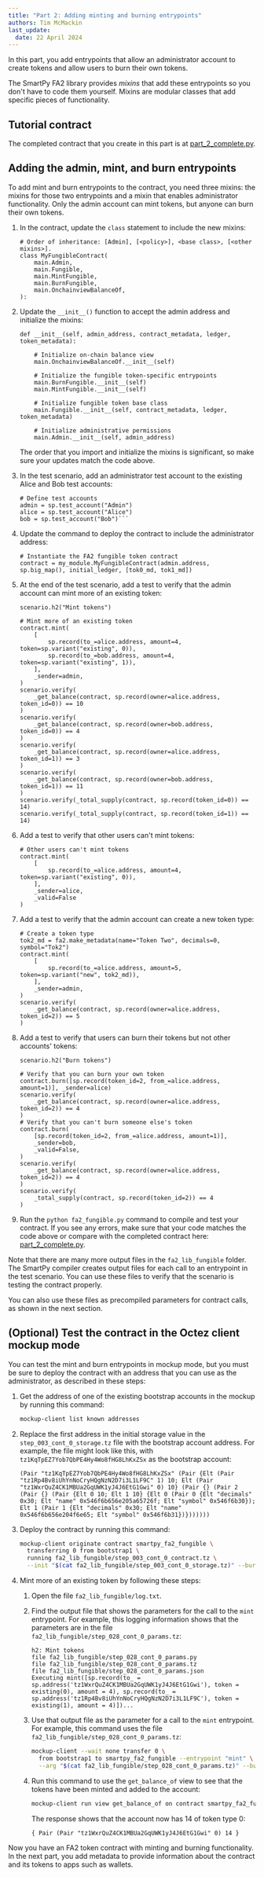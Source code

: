 ```yaml
---
title: "Part 2: Adding minting and burning entrypoints"
authors: Tim McMackin
last_update:
  date: 22 April 2024
---
```


In this part, you add entrypoints that allow an administrator account to create tokens and allow users to burn their own tokens.

The SmartPy FA2 library provides _mixins_ that add these entrypoints so you don't have to code them yourself.
Mixins are modular classes that add specific pieces of functionality.

## Tutorial contract

The completed contract that you create in this part is at [part_2_complete.py](https://github.com/trilitech/tutorial-applications/blob/smartpy-fa2-tutorial/smartpy_fa2_fungible/part_2_complete.py).

## Adding the admin, mint, and burn entrypoints

To add mint and burn entrypoints to the contract, you need three mixins: the mixins for those two entrypoints and a mixin that enables administrator functionality.
Only the admin account can mint tokens, but anyone can burn their own tokens.

1. In the contract, update the `class` statement to include the new mixins:

   ```smartpy
   # Order of inheritance: [Admin], [<policy>], <base class>, [<other mixins>].
   class MyFungibleContract(
       main.Admin,
       main.Fungible,
       main.MintFungible,
       main.BurnFungible,
       main.OnchainviewBalanceOf,
   ):
   ```

1. Update the `__init__()` function to accept the admin address and initialize the mixins:

   ```smartpy
   def __init__(self, admin_address, contract_metadata, ledger, token_metadata):

       # Initialize on-chain balance view
       main.OnchainviewBalanceOf.__init__(self)

       # Initialize the fungible token-specific entrypoints
       main.BurnFungible.__init__(self)
       main.MintFungible.__init__(self)

       # Initialize fungible token base class
       main.Fungible.__init__(self, contract_metadata, ledger, token_metadata)

       # Initialize administrative permissions
       main.Admin.__init__(self, admin_address)
   ```

   The order that you import and initialize the mixins is significant, so make sure your updates match the code above.

1. In the test scenario, add an administrator test account to the existing Alice and Bob test accounts:

   ```smartpy
   # Define test accounts
   admin = sp.test_account("Admin")
   alice = sp.test_account("Alice")
   bob = sp.test_account("Bob")```

1. Update the command to deploy the contract to include the administrator address:

   ```smartpy
   # Instantiate the FA2 fungible token contract
   contract = my_module.MyFungibleContract(admin.address, sp.big_map(), initial_ledger, [tok0_md, tok1_md])
   ```

1. At the end of the test scenario, add a test to verify that the admin account can mint more of an existing token:

   ```smartpy
   scenario.h2("Mint tokens")

   # Mint more of an existing token
   contract.mint(
       [
           sp.record(to_=alice.address, amount=4, token=sp.variant("existing", 0)),
           sp.record(to_=bob.address, amount=4, token=sp.variant("existing", 1)),
       ],
       _sender=admin,
   )
   scenario.verify(
       _get_balance(contract, sp.record(owner=alice.address, token_id=0)) == 10
   )
   scenario.verify(
       _get_balance(contract, sp.record(owner=bob.address, token_id=0)) == 4
   )
   scenario.verify(
       _get_balance(contract, sp.record(owner=alice.address, token_id=1)) == 3
   )
   scenario.verify(
       _get_balance(contract, sp.record(owner=bob.address, token_id=1)) == 11
   )
   scenario.verify(_total_supply(contract, sp.record(token_id=0)) == 14)
   scenario.verify(_total_supply(contract, sp.record(token_id=1)) == 14)
   ```

1. Add a test to verify that other users can't mint tokens:

   ```smartpy
   # Other users can't mint tokens
   contract.mint(
       [
           sp.record(to_=alice.address, amount=4, token=sp.variant("existing", 0)),
       ],
       _sender=alice,
       _valid=False
   )
   ```

1. Add a test to verify that the admin account can create a new token type:

   ```smartpy
   # Create a token type
   tok2_md = fa2.make_metadata(name="Token Two", decimals=0, symbol="Tok2")
   contract.mint(
       [
           sp.record(to_=alice.address, amount=5, token=sp.variant("new", tok2_md)),
       ],
       _sender=admin,
   )
   scenario.verify(
       _get_balance(contract, sp.record(owner=alice.address, token_id=2)) == 5
   )
   ```

1. Add a test to verify that users can burn their tokens but not other accounts' tokens:

   ```smartpy
   scenario.h2("Burn tokens")

   # Verify that you can burn your own token
   contract.burn([sp.record(token_id=2, from_=alice.address, amount=1)], _sender=alice)
   scenario.verify(
       _get_balance(contract, sp.record(owner=alice.address, token_id=2)) == 4
   )
   # Verify that you can't burn someone else's token
   contract.burn(
       [sp.record(token_id=2, from_=alice.address, amount=1)],
       _sender=bob,
       _valid=False,
   )
   scenario.verify(
       _get_balance(contract, sp.record(owner=alice.address, token_id=2)) == 4
   )
   scenario.verify(
       _total_supply(contract, sp.record(token_id=2)) == 4
   )
   ```

1. Run the `python fa2_fungible.py` command to compile and test your contract.
If you see any errors, make sure that your code matches the code above or compare with the completed contract here: [part_2_complete.py](https://github.com/trilitech/tutorial-applications/blob/smartpy-fa2-tutorial/smartpy_fa2_fungible/part_2_complete.py).

Note that there are many more output files in the `fa2_lib_fungible` folder.
The SmartPy compiler creates output files for each call to an entrypoint in the test scenario.
You can use these files to verify that the scenario is testing the contract properly.

You can also use these files as precompiled parameters for contract calls, as shown in the next section.

## (Optional) Test the contract in the Octez client mockup mode

You can test the mint and burn entrypoints in mockup mode, but you must be sure to deploy the contract with an address that you can use as the administrator, as described in these steps:

1. Get the address of one of the existing bootstrap accounts in the mockup by running this command:

   ```bash
   mockup-client list known addresses
   ```

1. Replace the first address in the initial storage value in the `step_003_cont_0_storage.tz` file with the bootstrap account address.
For example, the file might look like this, with `tz1KqTpEZ7Yob7QbPE4Hy4Wo8fHG8LhKxZSx` as the bootstrap account:

   ```michelson
   (Pair "tz1KqTpEZ7Yob7QbPE4Hy4Wo8fHG8LhKxZSx" (Pair {Elt (Pair "tz1Rp4Bv8iUhYnNoCryHQgNzN2D7i3L1LF9C" 1) 10; Elt (Pair "tz1WxrQuZ4CK1MBUa2GqUWK1yJ4J6EtG1Gwi" 0) 10} (Pair {} (Pair 2 (Pair {} (Pair {Elt 0 10; Elt 1 10} {Elt 0 (Pair 0 {Elt "decimals" 0x30; Elt "name" 0x546f6b656e205a65726f; Elt "symbol" 0x546f6b30}); Elt 1 (Pair 1 {Elt "decimals" 0x30; Elt "name" 0x546f6b656e204f6e65; Elt "symbol" 0x546f6b31})}))))))
   ```

1. Deploy the contract by running this command:

   ```bash
   mockup-client originate contract smartpy_fa2_fungible \
     transferring 0 from bootstrap1 \
     running fa2_lib_fungible/step_003_cont_0_contract.tz \
     --init "$(cat fa2_lib_fungible/step_003_cont_0_storage.tz)" --burn-cap 3 --force
   ```

1. Mint more of an existing token by following these steps:

   1. Open the file `fa2_lib_fungible/log.txt`.

   1. Find the output file that shows the parameters for the call to the `mint` entrypoint.
   For example, this logging information shows that the parameters are in the file `fa2_lib_fungible/step_028_cont_0_params.tz`:

      ```
      h2: Mint tokens
      file fa2_lib_fungible/step_028_cont_0_params.py
      file fa2_lib_fungible/step_028_cont_0_params.tz
      file fa2_lib_fungible/step_028_cont_0_params.json
      Executing mint([sp.record(to_ = sp.address('tz1WxrQuZ4CK1MBUa2GqUWK1yJ4J6EtG1Gwi'), token = existing(0), amount = 4), sp.record(to_ = sp.address('tz1Rp4Bv8iUhYnNoCryHQgNzN2D7i3L1LF9C'), token = existing(1), amount = 4)])...
      ```

   1. Use that output file as the parameter for a call to the `mint` entrypoint.
   For example, this command uses the file `fa2_lib_fungible/step_028_cont_0_params.tz`:

      ```bash
      mockup-client --wait none transfer 0 \
        from bootstrap1 to smartpy_fa2_fungible --entrypoint "mint" \
        --arg "$(cat fa2_lib_fungible/step_028_cont_0_params.tz)" --burn-cap 2
      ```

   1. Run this command to use the `get_balance_of` view to see that the tokens have been minted and added to the account:

      ```bash
      mockup-client run view get_balance_of on contract smartpy_fa2_fungible with input '{Pair "tz1WxrQuZ4CK1MBUa2GqUWK1yJ4J6EtG1Gwi" 0}'
      ```

      The response shows that the account now has 14 of token type 0:

      ```michelson
      { Pair (Pair "tz1WxrQuZ4CK1MBUa2GqUWK1yJ4J6EtG1Gwi" 0) 14 }
      ```

Now you have an FA2 token contract with minting and burning functionality.
In the next part, you add metadata to provide information about the contract and its tokens to apps such as wallets.
